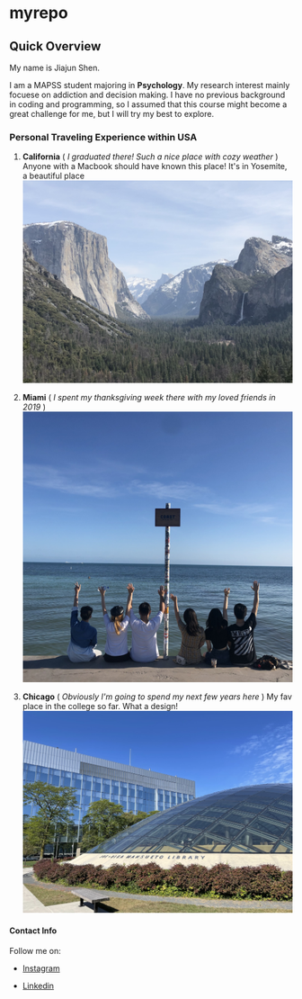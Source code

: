 # myrepo

## Quick Overview
My name is Jiajun Shen.

I am a MAPSS student majoring in __Psychology__. My research interest mainly focuese on addiction and decision making. I have no previous background in coding and programming, so I assumed that this course might become a great challenge for me, but I will try my best to explore.


### Personal Traveling Experience within USA
1. __California__ ( _I graduated there! Such a nice place with cozy weather_ )
Anyone with a Macbook should have known this place! It's in Yosemite, a beautiful place
![Anyone with a Macbook should have known this place! It's in Yosemite, a beautiful place](https://github.com/jiajuns3/myrepo/blob/main/IMG_7076.JPG)

2. __Miami__ ( _I spent my thanksgiving week there with my loved friends in 2019_ )
![Me and my loved friends](https://github.com/jiajuns3/myrepo/blob/main/IMG_8636.JPG)

3. __Chicago__ ( _Obviously I'm going to spend my next few years here_ )
My fav place in the college so far. What a design!
![My fav place so far in the college. What a design!](https://github.com/jiajuns3/myrepo/blob/main/IMG_2179.JPG)


#### Contact Info
Follow me on:

* [Instagram](https://www.instagram.com/jolyon_s/)

* [Linkedin](https://www.linkedin.com/in/jiajun-shen-b7aa69196/)